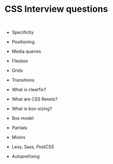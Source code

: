 # CSS Interview questions

&nbsp;

- Specificity

- Positioning

- Media queries

- Flexbox

- Grids

- Transitions

- What is clearfix?

- What are CSS Resets?

- What is box-sizing?

- Box model

- Partials

- Mixins

- Less, Sass, PostCSS

- Autoprefixing

&nbsp;
